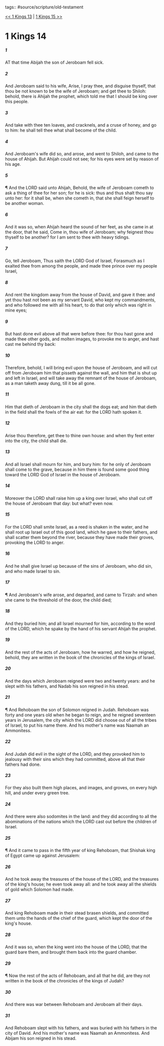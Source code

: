 tags:: #source/scripture/old-testament

[<< 1 Kings 13](source/scripture/old-testament/11_1_Kings/1_Kings_13.md) | [1 Kings 15 >>](source/scripture/old-testament/11_1_Kings/1_Kings_15.md)

# 1 Kings 14

##### 1

AT that time Abijah the son of Jeroboam fell sick.

##### 2

And Jeroboam said to his wife, Arise, I pray thee, and disguise thyself, that thou be not known to be the wife of Jeroboam; and get thee to Shiloh: behold, there is Ahijah the prophet, which told me that I should be king over this people.

##### 3

And take with thee ten loaves, and cracknels, and a cruse of honey, and go to him: he shall tell thee what shall become of the child.

##### 4

And Jeroboam's wife did so, and arose, and went to Shiloh, and came to the house of Ahijah. But Ahijah could not see; for his eyes were set by reason of his age.

##### 5

¶ And the LORD said unto Ahijah, Behold, the wife of Jeroboam cometh to ask a thing of thee for her son; for he is sick: thus and thus shalt thou say unto her: for it shall be, when she cometh in, that she shall feign herself to be another woman.

##### 6

And it was so, when Ahijah heard the sound of her feet, as she came in at the door, that he said, Come in, thou wife of Jeroboam; why feignest thou thyself to be another? for I am sent to thee with heavy tidings.

##### 7

Go, tell Jeroboam, Thus saith the LORD God of Israel, Forasmuch as I exalted thee from among the people, and made thee prince over my people Israel,

##### 8

And rent the kingdom away from the house of David, and gave it thee: and yet thou hast not been as my servant David, who kept my commandments, and who followed me with all his heart, to do that only which was right in mine eyes;

##### 9

But hast done evil above all that were before thee: for thou hast gone and made thee other gods, and molten images, to provoke me to anger, and hast cast me behind thy back:

##### 10

Therefore, behold, I will bring evil upon the house of Jeroboam, and will cut off from Jeroboam him that pisseth against the wall, and him that is shut up and left in Israel, and will take away the remnant of the house of Jeroboam, as a man taketh away dung, till it be all gone.

##### 11

Him that dieth of Jeroboam in the city shall the dogs eat; and him that dieth in the field shall the fowls of the air eat: for the LORD hath spoken it.

##### 12

Arise thou therefore, get thee to thine own house: and when thy feet enter into the city, the child shall die.

##### 13

And all Israel shall mourn for him, and bury him: for he only of Jeroboam shall come to the grave, because in him there is found some good thing toward the LORD God of Israel in the house of Jeroboam.

##### 14

Moreover the LORD shall raise him up a king over Israel, who shall cut off the house of Jeroboam that day: but what? even now.

##### 15

For the LORD shall smite Israel, as a reed is shaken in the water, and he shall root up Israel out of this good land, which he gave to their fathers, and shall scatter them beyond the river, because they have made their groves, provoking the LORD to anger.

##### 16

And he shall give Israel up because of the sins of Jeroboam, who did sin, and who made Israel to sin.

##### 17

¶ And Jeroboam's wife arose, and departed, and came to Tirzah: and when she came to the threshold of the door, the child died;

##### 18

And they buried him; and all Israel mourned for him, according to the word of the LORD, which he spake by the hand of his servant Ahijah the prophet.

##### 19

And the rest of the acts of Jeroboam, how he warred, and how he reigned, behold, they are written in the book of the chronicles of the kings of Israel.

##### 20

And the days which Jeroboam reigned were two and twenty years: and he slept with his fathers, and Nadab his son reigned in his stead.

##### 21

¶ And Rehoboam the son of Solomon reigned in Judah. Rehoboam was forty and one years old when he began to reign, and he reigned seventeen years in Jerusalem, the city which the LORD did choose out of all the tribes of Israel, to put his name there. And his mother's name was Naamah an Ammonitess.

##### 22

And Judah did evil in the sight of the LORD, and they provoked him to jealousy with their sins which they had committed, above all that their fathers had done.

##### 23

For they also built them high places, and images, and groves, on every high hill, and under every green tree.

##### 24

And there were also sodomites in the land: and they did according to all the abominations of the nations which the LORD cast out before the children of Israel.

##### 25

¶ And it came to pass in the fifth year of king Rehoboam, that Shishak king of Egypt came up against Jerusalem:

##### 26

And he took away the treasures of the house of the LORD, and the treasures of the king's house; he even took away all: and he took away all the shields of gold which Solomon had made.

##### 27

And king Rehoboam made in their stead brasen shields, and committed them unto the hands of the chief of the guard, which kept the door of the king's house.

##### 28

And it was so, when the king went into the house of the LORD, that the guard bare them, and brought them back into the guard chamber.

##### 29

¶ Now the rest of the acts of Rehoboam, and all that he did, are they not written in the book of the chronicles of the kings of Judah?

##### 30

And there was war between Rehoboam and Jeroboam all their days.

##### 31

And Rehoboam slept with his fathers, and was buried with his fathers in the city of David. And his mother's name was Naamah an Ammonitess. And Abijam his son reigned in his stead.
